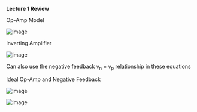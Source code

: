 **Lecture 1 Review**

Op-Amp Model

![image](https://github.com/user-attachments/assets/13ee22ec-660a-4bfb-8f4b-3c0836014621)

Inverting Amplifier 

![image](https://github.com/user-attachments/assets/9c0584ee-83ee-4895-8548-7deb206755df)

Can also use the negative feedback v<sub>n</sub> = v<sub>p</sub> relationship in these equations 

Ideal Op-Amp and Negative Feedback 

![image](https://github.com/user-attachments/assets/5541f691-2bec-4704-9e2f-5395f0fbaae9)

![image](https://github.com/user-attachments/assets/8591a4ee-4b6e-48e6-8175-961474d58b0f)


